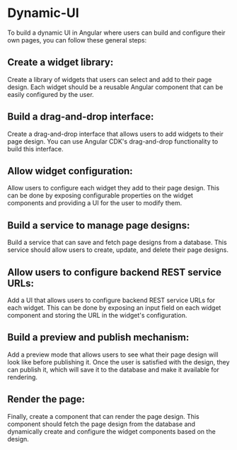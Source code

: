 # Dynamic-UI

To build a dynamic UI in Angular where users can build and configure their own pages, you can follow these general steps:

## Create a widget library:
Create a library of widgets that users can select and add to their page design. Each widget should be a reusable Angular component that can be easily configured by the user.
## Build a drag-and-drop interface:
Create a drag-and-drop interface that allows users to add widgets to their page design. You can use Angular CDK's drag-and-drop functionality to build this interface.
## Allow widget configuration:
Allow users to configure each widget they add to their page design. This can be done by exposing configurable properties on the widget components and providing a UI for the user to modify them.
## Build a service to manage page designs:
Build a service that can save and fetch page designs from a database. This service should allow users to create, update, and delete their page designs.
## Allow users to configure backend REST service URLs:
Add a UI that allows users to configure backend REST service URLs for each widget. This can be done by exposing an input field on each widget component and storing the URL in the widget's configuration.
## Build a preview and publish mechanism:
Add a preview mode that allows users to see what their page design will look like before publishing it. Once the user is satisfied with the design, they can publish it, which will save it to the database and make it available for rendering.
## Render the page:
Finally, create a component that can render the page design. This component should fetch the page design from the database and dynamically create and configure the widget components based on the design.
